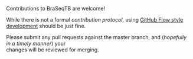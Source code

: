 Contributions to BraSeqTB are welcome!

While there is not a formal *contribution protocol*, using 
[GitHub Flow style development](https://guides.github.com/introduction/flow/) should be just fine.

Please submit any pull requests against the master branch, and (*hopefully in a timely manner*) your  
changes will be reviewed for merging.
